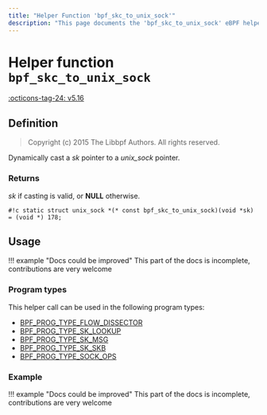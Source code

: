 ```yaml
---
title: "Helper Function 'bpf_skc_to_unix_sock'"
description: "This page documents the 'bpf_skc_to_unix_sock' eBPF helper function, including its defintion, usage, program types that can use it, and examples."
---
```

# Helper function `bpf_skc_to_unix_sock`

<!-- [FEATURE_TAG](bpf_skc_to_unix_sock) -->
[:octicons-tag-24: v5.16](https://github.com/torvalds/linux/commit/9eeb3aa33ae005526f672b394c1791578463513f)
<!-- [/FEATURE_TAG] -->

## Definition

> Copyright (c) 2015 The Libbpf Authors. All rights reserved.


<!-- [HELPER_FUNC_DEF] -->
Dynamically cast a _sk_ pointer to a _unix_sock_ pointer.

### Returns

_sk_ if casting is valid, or **NULL** otherwise.

`#!c static struct unix_sock *(* const bpf_skc_to_unix_sock)(void *sk) = (void *) 178;`
<!-- [/HELPER_FUNC_DEF] -->

## Usage

!!! example "Docs could be improved"
    This part of the docs is incomplete, contributions are very welcome

### Program types

This helper call can be used in the following program types:

<!-- DO NOT EDIT MANUALLY -->
<!-- [HELPER_FUNC_PROG_REF] -->
 * [BPF_PROG_TYPE_FLOW_DISSECTOR](../program-type/BPF_PROG_TYPE_FLOW_DISSECTOR.md)
 * [BPF_PROG_TYPE_SK_LOOKUP](../program-type/BPF_PROG_TYPE_SK_LOOKUP.md)
 * [BPF_PROG_TYPE_SK_MSG](../program-type/BPF_PROG_TYPE_SK_MSG.md)
 * [BPF_PROG_TYPE_SK_SKB](../program-type/BPF_PROG_TYPE_SK_SKB.md)
 * [BPF_PROG_TYPE_SOCK_OPS](../program-type/BPF_PROG_TYPE_SOCK_OPS.md)
<!-- [/HELPER_FUNC_PROG_REF] -->

### Example

!!! example "Docs could be improved"
    This part of the docs is incomplete, contributions are very welcome
